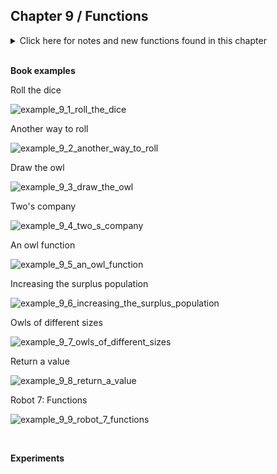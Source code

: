 
## Chapter 9 / Functions


<details>
<summary markdown="span">Click here for notes and new functions found in this chapter</summary>

- This chapter shows how to write new functions to extend the capabilities of Processing beyond its built-in features.
- Focus on the higher-level goal (such as drawing a tree), and not the details of the implementation (the line() commands that define the tree shape). Once a function is defined, the code inside the function need not be repeated again.
- Parameters are an important part of functions, because they provide flexibility. For instance, the parameters to the line() function make it pos- sible to draw a line from any pixel on screen to any other pixel. Without the parameters, the function would be able to draw a line only from one fixed point to another.
- Each parameter is a variable that gets created each time the function runs. Each value is passed into the function and then wherever the variable name appears within the function, it’s replaced with the incoming value.
- It’s possible to keep adding more and more parameters to the function to change different aspects of how the owl is drawn. Values could be passed in to change the owl’s color, rotation, scale, or the diameter of its eyes.
- Return values: Functions can make a calculation and then return a value to the main program. A function that returns a value is also frequently used as a parameter to another function. To make a function that returns a value, specify the data to be passed back with the keyword return.

</details>


<br/>

**Book examples**



Roll the dice

![example_9_1_roll_the_dice]()

Another way to roll

![example_9_2_another_way_to_roll]()

Draw the owl

![example_9_3_draw_the_owl]()

Two's company

![example_9_4_two_s_company]()

An owl function

![example_9_5_an_owl_function]()

Increasing the surplus population

![example_9_6_increasing_the_surplus_population]()

Owls of different sizes

![example_9_7_owls_of_different_sizes]()

Return a value

![example_9_8_return_a_value]()

Robot 7: Functions

![example_9_9_robot_7_functions]()


<br/>

**Experiments**

<br/>